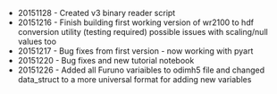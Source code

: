 - 20151128 - Created v3 binary reader script
- 20151216 - Finish building first working version of wr2100 to hdf conversion utility (testing required) possible issues with scaling/null values too
- 20151217 - Bug fixes from first version - now working with pyart
- 20151220 - Bug fixes and new tutorial notebook
- 20151226 - Added all Furuno variaibles to odimh5 file and changed data_struct to a more universal format for adding new variables
